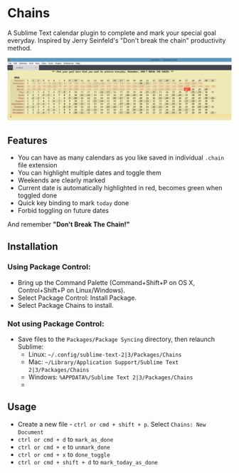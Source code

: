 # Chains
A Sublime Text calendar plugin to complete and mark your special goal everyday. Inspired by Jerry Seinfeld's "Don't break the chain" productivity method.

![](chains.png)


## Features

* You can have as many calendars as you like saved in individual `.chain` file extension
* You can highlight multiple dates and toggle them
* Weekends are clearly marked
* Current date is automatically highlighted in red, becomes green when toggled done
* Quick key binding to mark `today` done
* Forbid toggling on future dates

And remember __"Don't Break The Chain!"__


## Installation

### Using Package Control:

* Bring up the Command Palette (Command+Shift+P on OS X, Control+Shift+P on Linux/Windows).
* Select Package Control: Install Package.
* Select Package Chains to install.

### Not using Package Control:

* Save files to the `Packages/Package Syncing` directory, then relaunch Sublime:
  * Linux: `~/.config/sublime-text-2|3/Packages/Chains`
  * Mac: `~/Library/Application Support/Sublime Text 2|3/Packages/Chains`
  * Windows: `%APPDATA%/Sublime Text 2|3/Packages/Chains`
  *

## Usage
* Create a new file - `ctrl or cmd + shift + p`. Select `Chains: New Document`
* `ctrl or cmd + d` to `mark_as_done`
* `ctrl or cmd + e` to `unmark_done`
* `ctrl or cmd + x` to `done_toggle`
* `ctrl or cmd + shift + d` to `mark_today_as_done`
